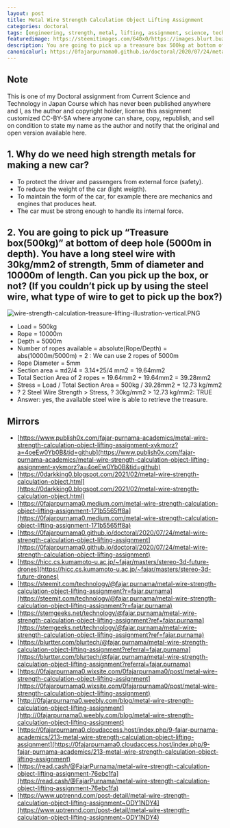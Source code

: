 ```yaml
---
layout: post
title: Metal Wire Strength Calculation Object Lifting Assignment
categories: doctoral
tags: [engineering, strength, metal, lifting, assignment, science, technology, math]
featuredimage: https://steemitimages.com/640x0/https://images.blurt.buzz/DQmTqQ16YUZm2SYKnCKzPF3gHNSW3V4qNJLzaYwSQPaeHkc/wire-strength-calculation-treasure-lifting-illustration-horizontal.PNG
description: You are going to pick up a treasure box 500kg at bottom of a deep hole. You have a long steel wire 30kg/mm2. Can you pick up the box or not?
canonicalurl: https://0fajarpurnama0.github.io/doctoral/2020/07/24/metal-wire-strength-calculation-object-lifting-assignment
---
```

## Note

This is one of my Doctoral assignment from Current Science and Technology in Japan Course which has never been published anywhere and I, as the author and copyright holder, license this assignment customized CC-BY-SA where anyone can share, copy, republish, and sell on condition to state my name as the author and notify that the original and open version available here.

## 1\. Why do we need high strength metals for making a new car?

*   To protect the driver and passengers from external force (safety).
*   To reduce the weight of the car (light weigth).
*   To maintain the form of the car, for example there are mechanics and engines that produces heat.
*   The car must be strong enough to handle its internal force.

## 2\. You are going to pick up “Treasure box(500kg)” at bottom of deep hole (5000m in depth). You have a long steel wire with 30kg/mm2 of strength, 5mm of diameter and 10000m of length. Can you pick up the box, or not? (If you couldn’t pick up by using the steel wire, what type of wire to get to pick up the box?)


![wire-strength-calculation-treasure-lifting-illustration-vertical.PNG](https://steemitimages.com/640x0/https://images.blurt.buzz/DQmXiDdj1sRpzcAbSRgKYxcmTauFT5w7o3PMWqeF4Fy5BV6/wire-strength-calculation-treasure-lifting-illustration-vertical.PNG)


*   Load = 500kg
*   Rope = 10000m
*   Depth = 5000m
*   Number of ropes available = absolute(Rope/Depth) = abs(10000m/5000m) = 2 : We can use 2 ropes of 5000m
*   Rope Diameter = 5mm
*   Section area = πd2/4 = 3.14*25/4 mm2 = 19.64mm2
*   Total Section Area of 2 ropes = 19.64mm2 + 19.64mm2 = 39.28mm2
*   Stress = Load / Total Section Area = 500kg / 39.28mm2 = 12.73 kg/mm2
*   ? 2 Steel Wire Strength > Stress, ? 30kg/mm2 > 12.73 kg/mm2: TRUE
*   Answer: yes, the available steel wire is able to retrieve the treasure.

## Mirrors

*   [https://www.publish0x.com/fajar-purnama-academics/metal-wire-strength-calculation-object-lifting-assignment-xykmorz?a=4oeEw0Yb0B&tid=github](https://www.publish0x.com/fajar-purnama-academics/metal-wire-strength-calculation-object-lifting-assignment-xykmorz?a=4oeEw0Yb0B&tid=github)
*   [https://0darkking0.blogspot.com/2021/02/metal-wire-strength-calculation-object.html](https://0darkking0.blogspot.com/2021/02/metal-wire-strength-calculation-object.html)
*   [https://0fajarpurnama0.medium.com/metal-wire-strength-calculation-object-lifting-assignment-171b5565ff8a](https://0fajarpurnama0.medium.com/metal-wire-strength-calculation-object-lifting-assignment-171b5565ff8a)
*   [https://0fajarpurnama0.github.io/doctoral/2020/07/24/metal-wire-strength-calculation-object-lifting-assignment](https://0fajarpurnama0.github.io/doctoral/2020/07/24/metal-wire-strength-calculation-object-lifting-assignment)
*   [https://hicc.cs.kumamoto-u.ac.jp/~fajar/masters/stereo-3d-future-drones](https://hicc.cs.kumamoto-u.ac.jp/~fajar/masters/stereo-3d-future-drones)
*   [https://steemit.com/technology/@fajar.purnama/metal-wire-strength-calculation-object-lifting-assignment?r=fajar.purnama](https://steemit.com/technology/@fajar.purnama/metal-wire-strength-calculation-object-lifting-assignment?r=fajar.purnama)
*   [https://stemgeeks.net/technology/@fajar.purnama/metal-wire-strength-calculation-object-lifting-assignment?ref=fajar.purnama](https://stemgeeks.net/technology/@fajar.purnama/metal-wire-strength-calculation-object-lifting-assignment?ref=fajar.purnama)
*   [https://blurtter.com/blurtech/@fajar.purnama/metal-wire-strength-calculation-object-lifting-assignment?referral=fajar.purnama](https://blurtter.com/blurtech/@fajar.purnama/metal-wire-strength-calculation-object-lifting-assignment?referral=fajar.purnama)
*   [https://0fajarpurnama0.wixsite.com/0fajarpurnama0/post/metal-wire-strength-calculation-object-lifting-assignment](https://0fajarpurnama0.wixsite.com/0fajarpurnama0/post/metal-wire-strength-calculation-object-lifting-assignment)
*   [http://0fajarpurnama0.weebly.com/blog/metal-wire-strength-calculation-object-lifting-assignment](http://0fajarpurnama0.weebly.com/blog/metal-wire-strength-calculation-object-lifting-assignment)
*   [https://0fajarpurnama0.cloudaccess.host/index.php/9-fajar-purnama-academics/213-metal-wire-strength-calculation-object-lifting-assignment](https://0fajarpurnama0.cloudaccess.host/index.php/9-fajar-purnama-academics/213-metal-wire-strength-calculation-object-lifting-assignment)
*   [https://read.cash/@FajarPurnama/metal-wire-strength-calculation-object-lifting-assignment-76ebc1fa](https://read.cash/@FajarPurnama/metal-wire-strength-calculation-object-lifting-assignment-76ebc1fa)
*   [https://www.uptrennd.com/post-detail/metal-wire-strength-calculation-object-lifting-assignment~ODY1NDY4](https://www.uptrennd.com/post-detail/metal-wire-strength-calculation-object-lifting-assignment~ODY1NDY4)